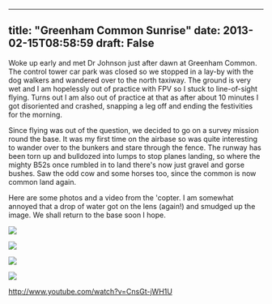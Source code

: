 
---
title: "Greenham Common Sunrise"
date: 2013-02-15T08:58:59
draft: False
---

Woke up early and met Dr Johnson just after dawn at Greenham Common.  The control tower car park was closed so we stopped in a lay-by with the dog walkers and wandered over to the north taxiway.  The ground is very wet and I am hopelessly out of practice with FPV so I stuck to line-of-sight flying.  Turns out I am also out of practice at that as after about 10 minutes I got disoriented and crashed, snapping a leg off and ending the festivities for the morning.

Since flying was out of the question, we decided to go on a survey mission round the base.  It was my first time on the airbase so was quite interesting to wander over to the bunkers and stare through the fence.  The runway has been torn up and bulldozed into lumps to stop planes landing, so where the mighty B52s once rumbled in to land there's now just gravel and gorse bushes.  Saw the odd cow and some horses too, since the common is now common land again.

Here are some photos and a video from the 'copter.  I am somewhat annoyed that a drop of water got on the lens (again!) and smudged up the image.  We shall return to the base soon I hope.

[<img src="http://logicalgenetics.com/wp-content/uploads/2013/02/IMG_8297.jpg"/>](http://logicalgenetics.com/wp-content/uploads/2013/02/IMG_8297.jpg)

[<img src="http://logicalgenetics.com/wp-content/uploads/2013/02/IMG_8294.jpg"/>](http://logicalgenetics.com/wp-content/uploads/2013/02/IMG_8294.jpg)

[<img src="http://logicalgenetics.com/wp-content/uploads/2013/02/IMG_8290.jpg"/>](http://logicalgenetics.com/wp-content/uploads/2013/02/IMG_8290.jpg)

[<img src="http://logicalgenetics.com/wp-content/uploads/2013/02/Snapshot-2-15-02-2013-08-31.jpg"/>](http://logicalgenetics.com/wp-content/uploads/2013/02/Snapshot-2-15-02-2013-08-31.jpg)

http://www.youtube.com/watch?v=CnsGt-jWH1U